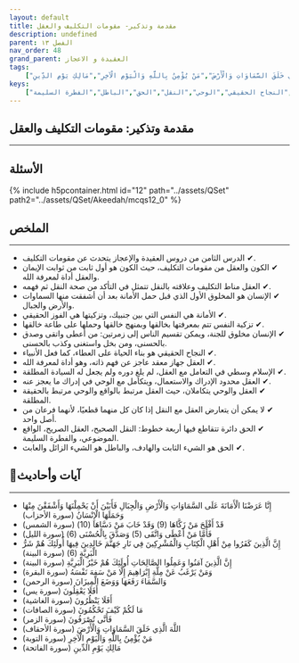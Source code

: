 ```yaml
---
layout: default
title: مقدمة وتذكير- مقومات التكليف والعقل
description: undefined
parent: الفصل ١٣
nav_order: 48
grand_parent: العقيدة و الاعجاز
tags: 
    ["إِنَّا عَرَضْنَا الْأَمَانَةَ عَلَى السَّمَاوَاتِ وَالْأَرْضِ وَالْجِبَالِ فَأَبَيْنَ أَنْ يَحْمِلْنَهَا وَأَشْفَقْنَ مِنْهَا وَحَمَلَهَا الْإِنْسَانُ","قَدْ أَفْلَحَ مَنْ زَكَّاهَا (9) وَقَدْ خَابَ مَنْ دَسَّاهَا (10)","فَأَمَّا مَنْ أَعْطَى وَاتَّقَى (5) وَصَدَّقَ بِالْحُسْنَى (6)","إِنَّ الَّذِينَ كَفَرُوا مِنْ أَهْلِ الْكِتَابِ وَالْمُشْرِكِينَ فِي نَارِ جَهَنَّمَ خَالِدِينَ فِيهَا أُولَئِكَ هُمْ شَرُّ الْبَرِيَّةِ (6)","إِنَّ الَّذِينَ آمَنُوا وَعَمِلُوا الصَّالِحَاتِ أُولَئِكَ هُمْ خَيْرُ الْبَرِيَّةِ","وَمَنْ يَرْغَبُ عَنْ مِلَّةِ إِبْرَاهِيمَ إِلَّا مَنْ سَفِهَ نَفْسَهُ","وَالسَّمَاءَ رَفَعَهَا وَوَضَعَ الْمِيزَانَ","أَفَلَا يَعْقِلُونَ","أَفَلَا يَنْظُرُونَ","مَا لَكُمْ كَيْفَ تَحْكُمُونَ","فَأَنَّى تُصْرَفُونَ","اللَّهَ الَّذِي خَلَقَ السَّمَاوَاتِ وَالْأَرْضَ","مَنْ يُؤْمِنُ بِاللَّهِ وَالْيَوْمِ الْآخِرِ","مَالِكِ يَوْمِ الدِّينِ"]
keys:
    ["العقل","التكليف","الأمانة","تزكية النفس","النجاح الحقيقي","الوحي","النقل","الحق","الباطل","الفطرة السليمة"]
---
```

## ‏مقدمة وتذكير: مقومات التكليف والعقل
***
## الأسئلة 
{% include h5pcontainer.html id="12" path="../assets/QSet" path2="../assets/QSet/Akeedah/mcqs12_0" %}
## الملخص
***
- ‏✔ الدرس الثامن من دروس العقيدة والإعجاز يتحدث عن مقومات التكليف. 
- ‏✔ الكون والعقل من مقومات التكليف، حيث الكون هو أول ثابت من ثوابت الإيمان والعقل أداة لمعرفة الله. 
- ‏✔ العقل مناط التكليف وعلاقته بالنقل تتمثل في التأكد من صحة النقل ثم فهمه. 
- ‏✔ الإنسان هو المخلوق الأول الذي قبل حمل الأمانة بعد أن أشفقت منها السماوات والأرض والجبال. 
- ‏✔ الأمانة هي النفس التي بين جنبيك، وتزكيتها هي الفوز الحقيقي. 
- ‏✔ تزكية النفس تتم بمعرفتها بخالقها وبمنهج خالقها وحملها على طاعة خالقها. 
- ‏✔ الإنسان مخلوق للجنة، ويمكن تقسيم الناس إلى زمرتين: من أعطى واتقى وصدق بالحسنى، ومن بخل واستغنى وكذب بالحسنى. 
- ‏✔ النجاح الحقيقي هو بناء الحياة على العطاء، كما فعل الأنبياء. 
- ‏✔ العقل جهاز معقد عاجز عن فهم ذاته، وهو أداة لمعرفة الله. 
- ‏✔ الإسلام وسطي في التعامل مع العقل، لم يلغِ دوره ولم يجعل له السيادة المطلقة. 
- ‏✔ العقل محدود الإدراك والاستعمال، ويتكامل مع الوحي في إدراك ما يعجز عنه. 
- ‏✔ العقل والوحي يتكاملان، حيث العقل مرتبط بالواقع والوحي مرتبط بالحقيقة المطلقة. 
- ‏✔ لا يمكن أن يتعارض العقل مع النقل إذا كان كل منهما قطعيًا، لأنهما فرعان من أصل واحد. 
- ‏✔ الحق دائرة تتقاطع فيها أربعة خطوط: النقل الصحيح، العقل الصريح، الواقع الموضوعي، والفطرة السليمة. 
- ‏✔ الحق هو الشيء الثابت والهادف، والباطل هو الشيء الزائل والعابث. 

## 📜آيات وأحاديث
***
- ‏إِنَّا عَرَضْنَا الْأَمَانَةَ عَلَى السَّمَاوَاتِ وَالْأَرْضِ وَالْجِبَالِ فَأَبَيْنَ أَنْ يَحْمِلْنَهَا وَأَشْفَقْنَ مِنْهَا وَحَمَلَهَا الْإِنْسَانُ (سورة الأحزاب)
- ‏قَدْ أَفْلَحَ مَنْ زَكَّاهَا (9) وَقَدْ خَابَ مَنْ دَسَّاهَا (10) (سورة الشمس)
- ‏فَأَمَّا مَنْ أَعْطَى وَاتَّقَى (5) وَصَدَّقَ بِالْحُسْنَى (6) (سورة الليل)
- ‏إِنَّ الَّذِينَ كَفَرُوا مِنْ أَهْلِ الْكِتَابِ وَالْمُشْرِكِينَ فِي نَارِ جَهَنَّمَ خَالِدِينَ فِيهَا أُولَئِكَ هُمْ شَرُّ الْبَرِيَّةِ (6) (سورة البينة)
- ‏إِنَّ الَّذِينَ آمَنُوا وَعَمِلُوا الصَّالِحَاتِ أُولَئِكَ هُمْ خَيْرُ الْبَرِيَّةِ (سورة البينة)
- ‏وَمَنْ يَرْغَبُ عَنْ مِلَّةِ إِبْرَاهِيمَ إِلَّا مَنْ سَفِهَ نَفْسَهُ (سورة البقرة)
- ‏وَالسَّمَاءَ رَفَعَهَا وَوَضَعَ الْمِيزَانَ (سورة الرحمن)
- ‏أَفَلَا يَعْقِلُونَ (سورة يس)
- ‏أَفَلَا يَنْظُرُونَ (سورة الغاشية)
- ‏مَا لَكُمْ كَيْفَ تَحْكُمُونَ (سورة الصافات)
- ‏فَأَنَّى تُصْرَفُونَ (سورة الزمر)
- ‏اللَّهَ الَّذِي خَلَقَ السَّمَاوَاتِ وَالْأَرْضَ (سورة الأحقاف)
- ‏مَنْ يُؤْمِنُ بِاللَّهِ وَالْيَوْمِ الْآخِرِ (سورة التوبة)
- ‏مَالِكِ يَوْمِ الدِّينِ (سورة الفاتحة)

